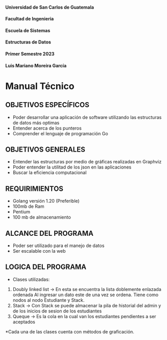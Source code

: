 #### Universidad de San Carlos de Guatemala
#### Facultad de Ingenieria
#### Escuela de Sistemas
#### Estructuras de Datos 
#### Primer Semestre 2023
#### Luis Mariano Moreira García
# Manual Técnico

## OBJETIVOS ESPECÍFICOS
- Poder desarrollar una aplicación de software utilizando las estructuras de datos más optimas
- Entender acerca de los punteros
- Comprender el lenguaje de programación Go

## OBJETIVOS GENERALES
- Entender las estructuras por medio de gráficas realizadas en Graphviz
- Poder entender la utilitad de los json en las aplicaciones 
- Buscar la eficiencia computacional

## REQUIRIMIENTOS
- Golang versión 1.20 (Preferible)
- 100mb de Ram
- Pentium 
- 100 mb de almacenamiento

## ALCANCE DEL PROGRAMA
- Poder ser utilizado para el manejo de datos
- Ser escalable con la web

## LOGICA DEL PROGRAMA

- Clases utilizadas:

1. Doubly linked list -> En esta se encuentra la lista doblemente enlazada ordenada
    Al ingresar un dato este de una vez se ordena.
    Tiene como nodos al nodo Estudiante y Stack.
2. Stack -> Con Stack se puede almacenar la pila de historial del admin y de los inicios de sesion de los estudiantes
3. Queque -> Es la cola en la cual van los estudiantes pendientes a ser aceptados

*Cada una de las clases cuenta con métodos de graficación. 